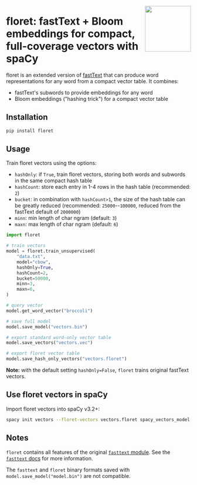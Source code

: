 <a href="https://explosion.ai"><img src="https://explosion.ai/assets/img/logo.svg" width="125" height="125" align="right" /></a>

# floret: fastText + Bloom embeddings for compact, full-coverage vectors with spaCy

floret is an extended version of [fastText](https://fasttext.cc) that can
produce word representations for any word from a compact vector table. It
combines:

- fastText's subwords to provide embeddings for any word
- Bloom embeddings ("hashing trick") for a compact vector table

## Installation

```bash
pip install floret
```

## Usage

Train floret vectors using the options:

- `hashOnly`: if `True`, train floret vectors, storing both words and subwords
  in the same compact hash table
- `hashCount`: store each entry in 1-4 rows in the hash table (recommended:
  `2`)
- `bucket`: in combination with `hashCount>1`, the size of the hash table can
  be greatly reduced (recommended: `25000`--`100000`, reduced from the fastText
  default of `2000000`)
- `minn`: min length of char ngram (default: `3`)
- `maxn`: max length of char ngram (default: `6`)

```python
import floret

# train vectors
model = floret.train_unsupervised(
    "data.txt",
    model="cbow",
    hashOnly=True,
    hashCount=2,
    bucket=50000,
    minn=3,
    maxn=6,
)

# query vector
model.get_word_vector("broccoli")

# save full model
model.save_model("vectors.bin")

# export standard word-only vector table
model.save_vectors("vectors.vec")

# export floret vector table
model.save_hash_only_vectors("vectors.floret")
```

**Note:** with the default setting `hashOnly=False`, `floret` trains original
fastText vectors.

## Use floret vectors in spaCy

Import floret vectors into spaCy v3.2+:

```bash
spacy init vectors --floret-vectors vectors.floret spacy_vectors_model
```

## Notes

`floret` contains all features of the original [`fasttext`
module](https://pypi.org/project/fasttest). See the [`fasttext`
docs](https://fasttext.cc/docs/en/python-module.html) for more information.

The `fasttext` and `floret` binary formats saved with
`model.save_model("model.bin")` are not compatible.
